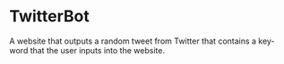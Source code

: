 # TwitterBot
A website that outputs a random tweet from Twitter that contains a key-word that the user inputs into the website.
